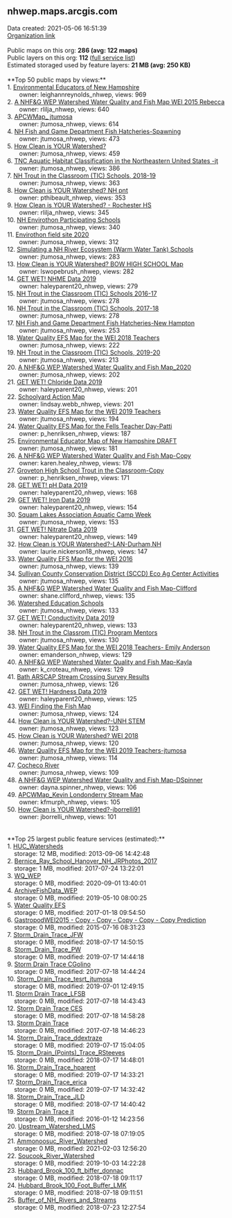 <h2>nhwep.maps.arcgis.com</h2> Data created: 2021-05-06 16:51:39 <br /><a target='new' href='https://nhwep.maps.arcgis.com'>Organization link</a><br /><br />Public maps on this org: <b>286 (avg: 122 maps)</b><br />Public layers on this org: <b>112 </b>(<a target='new' href='https://services.arcgis.com/XAEpf0g6rjhaleWp/ArcGIS/rest/services'>full service list</a>)<br />Estimated storaged used by feature layers: <b>21 MB (avg: 250 KB)</b><br /><br />**Top 50 public maps by views:**<br />  1. <a target='new' href='https://www.arcgis.com/home/item.html?id=b1ebdc6ec52d44ec9fe47f842c6da629'>Environmental Educators of New Hampshire   </a> <br />  &nbsp;&nbsp;&nbsp;&nbsp; &nbsp;&nbsp;owner: leighannreynolds_nhwep, views: 969<br />  2. <a target='new' href='https://www.arcgis.com/home/item.html?id=6538de9c07e44a79a0a66960a2fa5932'>A NHF&G WEP Watershed Water Quality and Fish Map WEI 2015 Rebecca</a> <br />  &nbsp;&nbsp;&nbsp;&nbsp; &nbsp;&nbsp;owner: rlilja_nhwep, views: 640<br />  3. <a target='new' href='https://www.arcgis.com/home/item.html?id=bf07ccdf55854a8ba4d096786f1420ba'>APCWMap_ jtumosa</a> <br />  &nbsp;&nbsp;&nbsp;&nbsp; &nbsp;&nbsp;owner: jtumosa_nhwep, views: 614<br />  4. <a target='new' href='https://www.arcgis.com/home/item.html?id=cff8b050e30b40df81092d275caa2fb2'>NH Fish and Game Department Fish Hatcheries-Spawning</a> <br />  &nbsp;&nbsp;&nbsp;&nbsp; &nbsp;&nbsp;owner: jtumosa_nhwep, views: 473<br />  5. <a target='new' href='https://www.arcgis.com/home/item.html?id=1150ac9c37ba4ff0a0f55fb5689a2271'>How Clean is YOUR Watershed?</a> <br />  &nbsp;&nbsp;&nbsp;&nbsp; &nbsp;&nbsp;owner: jtumosa_nhwep, views: 459<br />  6. <a target='new' href='https://www.arcgis.com/home/item.html?id=264202ed497543e8988b2a5914798ac5'>TNC Aquatic Habitat Classification in the Northeastern United States -jt</a> <br />  &nbsp;&nbsp;&nbsp;&nbsp; &nbsp;&nbsp;owner: jtumosa_nhwep, views: 386<br />  7. <a target='new' href='https://www.arcgis.com/home/item.html?id=cfc7fd02a51b417b81f786fab5e5346c'>NH Trout in the Classroom (TIC) Schools, 2018-19</a> <br />  &nbsp;&nbsp;&nbsp;&nbsp; &nbsp;&nbsp;owner: jtumosa_nhwep, views: 363<br />  8. <a target='new' href='https://www.arcgis.com/home/item.html?id=0795b8e9f88544788c385336d60fbd9f'>How Clean is YOUR Watershed? NH pnt</a> <br />  &nbsp;&nbsp;&nbsp;&nbsp; &nbsp;&nbsp;owner: pthibeault_nhwep, views: 353<br />  9. <a target='new' href='https://www.arcgis.com/home/item.html?id=e8af42d1aece460b84d05c2b6bf2e4ba'>How Clean is YOUR Watershed? - Rochester HS</a> <br />  &nbsp;&nbsp;&nbsp;&nbsp; &nbsp;&nbsp;owner: rlilja_nhwep, views: 345<br />  10. <a target='new' href='https://www.arcgis.com/home/item.html?id=927c002ca57d4f0089cd3b36e727050a'>NH Envirothon Participating Schools</a> <br />  &nbsp;&nbsp;&nbsp;&nbsp; &nbsp;&nbsp;owner: jtumosa_nhwep, views: 340<br />  11. <a target='new' href='https://www.arcgis.com/home/item.html?id=97aaa5a79d76440aa28fa023c0e0a03d'>Envirothon field site 2020</a> <br />  &nbsp;&nbsp;&nbsp;&nbsp; &nbsp;&nbsp;owner: jtumosa_nhwep, views: 312<br />  12. <a target='new' href='https://www.arcgis.com/home/item.html?id=239aa68a7dbd40d78ce1cf79f69f2d28'>Simulating a NH River Ecosystem (Warm Water Tank) Schools</a> <br />  &nbsp;&nbsp;&nbsp;&nbsp; &nbsp;&nbsp;owner: jtumosa_nhwep, views: 283<br />  13. <a target='new' href='https://www.arcgis.com/home/item.html?id=de6fc4b614034a7aa1e56926149e2050'>How Clean is YOUR Watershed? BOW HIGH SCHOOL  Map</a> <br />  &nbsp;&nbsp;&nbsp;&nbsp; &nbsp;&nbsp;owner: lswopebrush_nhwep, views: 282<br />  14. <a target='new' href='https://www.arcgis.com/home/item.html?id=d7a54b5a70b54c14a4909884692e464a'>GET WET! NHME Data 2019</a> <br />  &nbsp;&nbsp;&nbsp;&nbsp; &nbsp;&nbsp;owner: haleyparent20_nhwep, views: 279<br />  15. <a target='new' href='https://www.arcgis.com/home/item.html?id=54af992f78c94aad9f0234cb84cf389c'>NH Trout in the Classroom (TIC) Schools 2016-17</a> <br />  &nbsp;&nbsp;&nbsp;&nbsp; &nbsp;&nbsp;owner: jtumosa_nhwep, views: 278<br />  16. <a target='new' href='https://www.arcgis.com/home/item.html?id=a6f4df3c2dc44bc59daf26ad64ec4e6b'>NH Trout in the Classroom (TIC) Schools, 2017-18</a> <br />  &nbsp;&nbsp;&nbsp;&nbsp; &nbsp;&nbsp;owner: jtumosa_nhwep, views: 278<br />  17. <a target='new' href='https://www.arcgis.com/home/item.html?id=ab5c19528989418181bc80f74077bc2a'>NH Fish and Game Department Fish Hatcheries-New Hampton</a> <br />  &nbsp;&nbsp;&nbsp;&nbsp; &nbsp;&nbsp;owner: jtumosa_nhwep, views: 253<br />  18. <a target='new' href='https://www.arcgis.com/home/item.html?id=419fe5414b9743119fa7b5c9b2193a34'>Water Quality EFS Map for the WEI 2018 Teachers</a> <br />  &nbsp;&nbsp;&nbsp;&nbsp; &nbsp;&nbsp;owner: jtumosa_nhwep, views: 222<br />  19. <a target='new' href='https://www.arcgis.com/home/item.html?id=26f12df21622487ba1c9f80b7ea81e26'>NH Trout in the Classroom (TIC) Schools, 2019-20</a> <br />  &nbsp;&nbsp;&nbsp;&nbsp; &nbsp;&nbsp;owner: jtumosa_nhwep, views: 213<br />  20. <a target='new' href='https://www.arcgis.com/home/item.html?id=5a461c7ff82d4331bfa1b0e3d98bcec9'>A NHF&G WEP Watershed Water Quality and Fish Map_2020</a> <br />  &nbsp;&nbsp;&nbsp;&nbsp; &nbsp;&nbsp;owner: jtumosa_nhwep, views: 202<br />  21. <a target='new' href='https://www.arcgis.com/home/item.html?id=2f5b1253417b4155af5912668c3c8fcb'>GET WET! Chloride Data 2019</a> <br />  &nbsp;&nbsp;&nbsp;&nbsp; &nbsp;&nbsp;owner: haleyparent20_nhwep, views: 201<br />  22. <a target='new' href='https://www.arcgis.com/home/item.html?id=34693bae2818454a810a8479665a1bef'>Schoolyard Action Map</a> <br />  &nbsp;&nbsp;&nbsp;&nbsp; &nbsp;&nbsp;owner: lindsay.webb_nhwep, views: 201<br />  23. <a target='new' href='https://www.arcgis.com/home/item.html?id=8844ad03239d42f4b993cd88b51ff9ac'>Water Quality EFS Map for the WEI 2019 Teachers</a> <br />  &nbsp;&nbsp;&nbsp;&nbsp; &nbsp;&nbsp;owner: jtumosa_nhwep, views: 194<br />  24. <a target='new' href='https://www.arcgis.com/home/item.html?id=05fabcb0715544beaff933914a9c61bf'>Water Quality EFS Map for the Fells Teacher Day-Patti</a> <br />  &nbsp;&nbsp;&nbsp;&nbsp; &nbsp;&nbsp;owner: p_henriksen_nhwep, views: 187<br />  25. <a target='new' href='https://www.arcgis.com/home/item.html?id=28c4d62e0c0c46dd8d8c4d639a7e4996'>Environmental Educator Map of New Hampshire    DRAFT</a> <br />  &nbsp;&nbsp;&nbsp;&nbsp; &nbsp;&nbsp;owner: jtumosa_nhwep, views: 181<br />  26. <a target='new' href='https://www.arcgis.com/home/item.html?id=c5b62a13db284ee7aa7e60bdb5d35792'>A NHF&G WEP Watershed Water Quality and Fish Map-Copy</a> <br />  &nbsp;&nbsp;&nbsp;&nbsp; &nbsp;&nbsp;owner: karen.healey_nhwep, views: 178<br />  27. <a target='new' href='https://www.arcgis.com/home/item.html?id=81d7183d66a24cb2b4eb0c4a49db6c94'>Groveton High School Trout in the Classroom-Copy</a> <br />  &nbsp;&nbsp;&nbsp;&nbsp; &nbsp;&nbsp;owner: p_henriksen_nhwep, views: 171<br />  28. <a target='new' href='https://www.arcgis.com/home/item.html?id=07639082f608404b87b00e659b61864d'>GET WET! pH Data 2019</a> <br />  &nbsp;&nbsp;&nbsp;&nbsp; &nbsp;&nbsp;owner: haleyparent20_nhwep, views: 168<br />  29. <a target='new' href='https://www.arcgis.com/home/item.html?id=8b39aac6e6fa46dea850a7f671a9f5fc'>GET WET! Iron Data 2019</a> <br />  &nbsp;&nbsp;&nbsp;&nbsp; &nbsp;&nbsp;owner: haleyparent20_nhwep, views: 154<br />  30. <a target='new' href='https://www.arcgis.com/home/item.html?id=cc243a6ac45e4511bb8caeb80fdf40ac'>Squam Lakes Association Aquatic Camp Week</a> <br />  &nbsp;&nbsp;&nbsp;&nbsp; &nbsp;&nbsp;owner: jtumosa_nhwep, views: 153<br />  31. <a target='new' href='https://www.arcgis.com/home/item.html?id=4e9ef827523f4d6ba9aaefce2a20941f'>GET WET! Nitrate Data 2019</a> <br />  &nbsp;&nbsp;&nbsp;&nbsp; &nbsp;&nbsp;owner: haleyparent20_nhwep, views: 149<br />  32. <a target='new' href='https://www.arcgis.com/home/item.html?id=d49d52fa0d494d0dac2b4e0342d6f05f'>How Clean is YOUR Watershed?-LAN-Durham,NH</a> <br />  &nbsp;&nbsp;&nbsp;&nbsp; &nbsp;&nbsp;owner: laurie.nickerson18_nhwep, views: 147<br />  33. <a target='new' href='https://www.arcgis.com/home/item.html?id=5d1e08b5365a413dac9f8ea023def2f6'>Water Quality EFS Map for the WEI 2016</a> <br />  &nbsp;&nbsp;&nbsp;&nbsp; &nbsp;&nbsp;owner: jtumosa_nhwep, views: 139<br />  34. <a target='new' href='https://www.arcgis.com/home/item.html?id=e8beb5d8558e4d7181ab8f1739961396'>Sullivan County Conservation District (SCCD) Eco Ag Center Activities</a> <br />  &nbsp;&nbsp;&nbsp;&nbsp; &nbsp;&nbsp;owner: jtumosa_nhwep, views: 135<br />  35. <a target='new' href='https://www.arcgis.com/home/item.html?id=7070029d1423496cb889aebddfc16777'>A NHF&G WEP Watershed Water Quality and Fish Map-Clifford</a> <br />  &nbsp;&nbsp;&nbsp;&nbsp; &nbsp;&nbsp;owner: shane.clifford_nhwep, views: 135<br />  36. <a target='new' href='https://www.arcgis.com/home/item.html?id=5d4ff8bf31094694ad87b29d2e64c3b0'>Watershed Education Schools</a> <br />  &nbsp;&nbsp;&nbsp;&nbsp; &nbsp;&nbsp;owner: jtumosa_nhwep, views: 133<br />  37. <a target='new' href='https://www.arcgis.com/home/item.html?id=4d8cabd9746f4a02af74e8ca3c13af74'>GET WET! Conductivity Data 2019</a> <br />  &nbsp;&nbsp;&nbsp;&nbsp; &nbsp;&nbsp;owner: haleyparent20_nhwep, views: 133<br />  38. <a target='new' href='https://www.arcgis.com/home/item.html?id=20ef0859dd264997bbc607d555d85842'>NH Trout in the Classrom (TIC) Program Mentors</a> <br />  &nbsp;&nbsp;&nbsp;&nbsp; &nbsp;&nbsp;owner: jtumosa_nhwep, views: 130<br />  39. <a target='new' href='https://www.arcgis.com/home/item.html?id=cad4e0473bb04e5589943386915e0efa'>Water Quality EFS Map for the WEI 2018 Teachers- Emily Anderson</a> <br />  &nbsp;&nbsp;&nbsp;&nbsp; &nbsp;&nbsp;owner: emanderson_nhwep, views: 129<br />  40. <a target='new' href='https://www.arcgis.com/home/item.html?id=d668cd323b8a44b883f70772ffe703be'>A NHF&G WEP Watershed Water Quality and Fish Map-Kayla</a> <br />  &nbsp;&nbsp;&nbsp;&nbsp; &nbsp;&nbsp;owner: k_croteau_nhwep, views: 129<br />  41. <a target='new' href='https://www.arcgis.com/home/item.html?id=e82d9d2c1b554884a24df8512be8da9f'>Bath ARSCAP Stream Crossing Survey Results</a> <br />  &nbsp;&nbsp;&nbsp;&nbsp; &nbsp;&nbsp;owner: jtumosa_nhwep, views: 126<br />  42. <a target='new' href='https://www.arcgis.com/home/item.html?id=89fb53c77baa44a4af3e395e18696a30'>GET WET! Hardness Data 2019</a> <br />  &nbsp;&nbsp;&nbsp;&nbsp; &nbsp;&nbsp;owner: haleyparent20_nhwep, views: 125<br />  43. <a target='new' href='https://www.arcgis.com/home/item.html?id=6d4c25f57b23472abbffb44b69d1e6c2'>WEI Finding the Fish Map</a> <br />  &nbsp;&nbsp;&nbsp;&nbsp; &nbsp;&nbsp;owner: jtumosa_nhwep, views: 124<br />  44. <a target='new' href='https://www.arcgis.com/home/item.html?id=f69cbe827a904075bbe4e738e41654a0'>How Clean is YOUR Watershed?-UNH STEM</a> <br />  &nbsp;&nbsp;&nbsp;&nbsp; &nbsp;&nbsp;owner: jtumosa_nhwep, views: 123<br />  45. <a target='new' href='https://www.arcgis.com/home/item.html?id=0128628cd2a24cf38319601a7da757f7'>How Clean is YOUR Watershed? WEI 2018</a> <br />  &nbsp;&nbsp;&nbsp;&nbsp; &nbsp;&nbsp;owner: jtumosa_nhwep, views: 120<br />  46. <a target='new' href='https://www.arcgis.com/home/item.html?id=6e53a97c44294c9fbf75cd008a355c5d'>Water Quality EFS Map for the WEI 2019 Teachers-jtumosa</a> <br />  &nbsp;&nbsp;&nbsp;&nbsp; &nbsp;&nbsp;owner: jtumosa_nhwep, views: 114<br />  47. <a target='new' href='https://www.arcgis.com/home/item.html?id=8b2b5e1d8c8a464081180f4862ee516b'>Cocheco River</a> <br />  &nbsp;&nbsp;&nbsp;&nbsp; &nbsp;&nbsp;owner: jtumosa_nhwep, views: 109<br />  48. <a target='new' href='https://www.arcgis.com/home/item.html?id=d46bbcaa7b7044c6959c4ab801580d31'>A NHF&G WEP Watershed Water Quality and Fish Map-DSpinner</a> <br />  &nbsp;&nbsp;&nbsp;&nbsp; &nbsp;&nbsp;owner: dayna.spinner_nhwep, views: 106<br />  49. <a target='new' href='https://www.arcgis.com/home/item.html?id=b38bd785ea0b4077b77352c36ae6c310'>APCWMap_Kevin Londonderry Stream Map</a> <br />  &nbsp;&nbsp;&nbsp;&nbsp; &nbsp;&nbsp;owner: kfmurph_nhwep, views: 105<br />  50. <a target='new' href='https://www.arcgis.com/home/item.html?id=411d7f69af764b719cce447689ebad47'>How Clean is YOUR Watershed?-jborrelli91</a> <br />  &nbsp;&nbsp;&nbsp;&nbsp; &nbsp;&nbsp;owner: jborrelli_nhwep, views: 101<br /><br /><br />**Top 25 largest public feature services (estimated):**<br /> 1. <a target='new' href='https://www.arcgis.com/home/item.html?id=a0e62a97df4a4b18852d60e9f92d523a'>HUC_Watersheds</a><br /> &nbsp;&nbsp;&nbsp;&nbsp;storage: 12 MB, modified: 2013-09-06 14:42:48<br /> 2. <a target='new' href='https://www.arcgis.com/home/item.html?id=070050f1e0d64ceea49f9ed3c13fcb41'>Bernice_Ray_School_Hanover_NH_JRPhotos_2017</a><br /> &nbsp;&nbsp;&nbsp;&nbsp;storage: 1 MB, modified: 2017-07-24 13:22:01<br /> 3. <a target='new' href='https://www.arcgis.com/home/item.html?id=9e251e5a401d411ea758468030a05721'>WQ_WEP</a><br /> &nbsp;&nbsp;&nbsp;&nbsp;storage: 0 MB, modified: 2020-09-01 13:40:01<br /> 4. <a target='new' href='https://www.arcgis.com/home/item.html?id=582f8627da4a46cb9c73804c1f698707'>ArchiveFishData_WEP</a><br /> &nbsp;&nbsp;&nbsp;&nbsp;storage: 0 MB, modified: 2019-05-10 08:00:25<br /> 5. <a target='new' href='https://www.arcgis.com/home/item.html?id=dddb114e1ac74e1a8c03742ab974cb53'>Water Quality EFS</a><br /> &nbsp;&nbsp;&nbsp;&nbsp;storage: 0 MB, modified: 2017-01-18 09:54:50<br /> 6. <a target='new' href='https://www.arcgis.com/home/item.html?id=dc5d00d6709b4e8bb4a93be3187da6ca'>GastropodWEI2015 - Copy - Copy - Copy - Copy - Copy Prediction</a><br /> &nbsp;&nbsp;&nbsp;&nbsp;storage: 0 MB, modified: 2015-07-16 08:31:23<br /> 7. <a target='new' href='https://www.arcgis.com/home/item.html?id=dd1e3ee65307489bab8fc587f10462fa'>Storm_Drain_Trace_JFW</a><br /> &nbsp;&nbsp;&nbsp;&nbsp;storage: 0 MB, modified: 2018-07-17 14:50:15<br /> 8. <a target='new' href='https://www.arcgis.com/home/item.html?id=94af2f7bf03749c09c9d4870f634a2cc'>Storm_Drain_Trace_PW</a><br /> &nbsp;&nbsp;&nbsp;&nbsp;storage: 0 MB, modified: 2019-07-17 14:44:18<br /> 9. <a target='new' href='https://www.arcgis.com/home/item.html?id=d135504d01a448618c57ceb92e124aab'>Storm Drain Trace CGolino</a><br /> &nbsp;&nbsp;&nbsp;&nbsp;storage: 0 MB, modified: 2017-07-18 14:44:24<br /> 10. <a target='new' href='https://www.arcgis.com/home/item.html?id=2551f8f6b96c4fc3bf08a9e42f8b54f1'>Storm_Drain_Trace_tesrt_jtumosa</a><br /> &nbsp;&nbsp;&nbsp;&nbsp;storage: 0 MB, modified: 2019-07-01 12:49:15<br /> 11. <a target='new' href='https://www.arcgis.com/home/item.html?id=a6c5816a47284b489b42e4296f18e0eb'>Storm Drain Trace_LFSB</a><br /> &nbsp;&nbsp;&nbsp;&nbsp;storage: 0 MB, modified: 2017-07-18 14:43:43<br /> 12. <a target='new' href='https://www.arcgis.com/home/item.html?id=b1c35883a4fd4ee182b5524e052068c3'>Storm Drain Trace CES</a><br /> &nbsp;&nbsp;&nbsp;&nbsp;storage: 0 MB, modified: 2017-07-18 14:58:28<br /> 13. <a target='new' href='https://www.arcgis.com/home/item.html?id=6e537214149f40e3a5977a0e24aa419e'>Storm Drain Trace</a><br /> &nbsp;&nbsp;&nbsp;&nbsp;storage: 0 MB, modified: 2017-07-18 14:46:23<br /> 14. <a target='new' href='https://www.arcgis.com/home/item.html?id=6169d1fca2e349d5bc554586b5deb07b'>Storm_Drain_Trace_ddextraze</a><br /> &nbsp;&nbsp;&nbsp;&nbsp;storage: 0 MB, modified: 2019-07-17 15:04:05<br /> 15. <a target='new' href='https://www.arcgis.com/home/item.html?id=aeadf8196c474e3c80d7da0a16f61a1d'>Storm_Drain_(Points)_Trace_RSteeves</a><br /> &nbsp;&nbsp;&nbsp;&nbsp;storage: 0 MB, modified: 2018-07-17 14:48:01<br /> 16. <a target='new' href='https://www.arcgis.com/home/item.html?id=1ecbdd6f9719409ab0fe4756cf079d37'>Storm_Drain_Trace_hparent</a><br /> &nbsp;&nbsp;&nbsp;&nbsp;storage: 0 MB, modified: 2019-07-17 14:33:21<br /> 17. <a target='new' href='https://www.arcgis.com/home/item.html?id=dc1751b4f5a4468f943fa352b3314521'>Storm_Drain_Trace_erica</a><br /> &nbsp;&nbsp;&nbsp;&nbsp;storage: 0 MB, modified: 2019-07-17 14:32:42<br /> 18. <a target='new' href='https://www.arcgis.com/home/item.html?id=51b59b36b44c4ddc99ecaeae1b98ab55'>Storm_Drain_Trace_JLD</a><br /> &nbsp;&nbsp;&nbsp;&nbsp;storage: 0 MB, modified: 2018-07-17 14:40:42<br /> 19. <a target='new' href='https://www.arcgis.com/home/item.html?id=b0f856a5c6224ef2ac4f5c34974ad4d2'>Storm Drain Trace jt</a><br /> &nbsp;&nbsp;&nbsp;&nbsp;storage: 0 MB, modified: 2016-01-12 14:23:56<br /> 20. <a target='new' href='https://www.arcgis.com/home/item.html?id=f9ef946baca640eeb426a4c7725126e6'>Upstream_Watershed_LMS</a><br /> &nbsp;&nbsp;&nbsp;&nbsp;storage: 0 MB, modified: 2018-07-18 07:19:05<br /> 21. <a target='new' href='https://www.arcgis.com/home/item.html?id=7915f3fd6e6b4bd48e844d155d6e5ba5'>Ammonoosuc_River_Watershed</a><br /> &nbsp;&nbsp;&nbsp;&nbsp;storage: 0 MB, modified: 2021-02-03 12:56:20<br /> 22. <a target='new' href='https://www.arcgis.com/home/item.html?id=83c7079e3654455dadeeb0eb6055d903'>Soucook_River_Watershed</a><br /> &nbsp;&nbsp;&nbsp;&nbsp;storage: 0 MB, modified: 2019-10-03 14:22:28<br /> 23. <a target='new' href='https://www.arcgis.com/home/item.html?id=e63b3408573d4764a3ae13627a1d6843'>Hubbard_Brook_100_ft_biffer_donnac</a><br /> &nbsp;&nbsp;&nbsp;&nbsp;storage: 0 MB, modified: 2018-07-18 09:11:17<br /> 24. <a target='new' href='https://www.arcgis.com/home/item.html?id=cc5539c9dc664ae7b68faf32012b5dc1'>Hubbard_Brook_100_Foot_Buffer_LMK</a><br /> &nbsp;&nbsp;&nbsp;&nbsp;storage: 0 MB, modified: 2018-07-18 09:11:51<br /> 25. <a target='new' href='https://www.arcgis.com/home/item.html?id=2ed57c0fcbd9491b8179b0984733b1ef'>Buffer_of_NH_Rivers_and_Streams</a><br /> &nbsp;&nbsp;&nbsp;&nbsp;storage: 0 MB, modified: 2018-07-23 12:27:54<br />